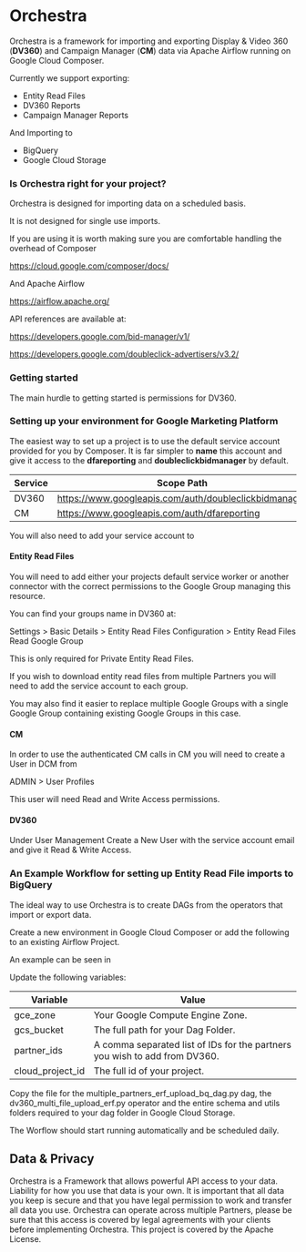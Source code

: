 # Orchestra

Orchestra is a framework for importing and exporting Display & Video 360 (**DV360**) and Campaign Manager (**CM**) data via Apache Airflow running on Google Cloud Composer.


Currently we support exporting:

* Entity Read Files
* DV360 Reports
* Campaign Manager Reports

And Importing to

* BigQuery
* Google Cloud Storage

### Is Orchestra right for your project?

Orchestra is designed for importing data on a scheduled basis.

It is not designed for single use imports.

If you are using it is worth making sure you are comfortable handling the overhead of Composer

https://cloud.google.com/composer/docs/

And Apache Airflow

https://airflow.apache.org/

API references are available at:

https://developers.google.com/bid-manager/v1/

https://developers.google.com/doubleclick-advertisers/v3.2/

### Getting started

The main hurdle to getting started is permissions for DV360.

### Setting up your environment for Google Marketing Platform

The easiest way to set up a project is to use the default service account provided for you by Composer.
It is far simpler to **name** this account and give it access to the **dfareporting** and **doubleclickbidmanager** by default.

Service | Scope Path
--------|------------
DV360 | https://www.googleapis.com/auth/doubleclickbidmanager
CM | https://www.googleapis.com/auth/dfareporting

You will also need to add your service account to

#### Entity Read Files

You will need to add either your projects default service worker or another connector with the correct permissions to the Google Group managing this resource.

You can find your groups name in DV360 at:

Settings > Basic Details > Entity Read Files Configuration  > Entity Read Files Read Google Group

This is only required for Private Entity Read Files.

If you wish to download entity read files from multiple Partners you will need to add the service account to each group.

You may also find it easier to replace multiple Google Groups with a single Google Group containing existing Google Groups in this case.

#### CM

In order to use the authenticated CM calls in CM you will need to create a User in DCM from

ADMIN > User Profiles

This user will need Read and Write Access permissions.


#### DV360

Under User Management Create a New User with the service account email and give it Read & Write Access.


### An Example Workflow for setting up Entity Read File imports to BigQuery

The ideal way to use Orchestra is to create DAGs from the operators that import or export data.

Create a new environment in Google Cloud Composer or add the following to an existing Airflow Project.

An example can be seen in

Update the following variables:

Variable | Value
---------|---------
gce_zone | Your Google Compute Engine Zone.
gcs_bucket| The full path for your Dag Folder.
partner_ids| A comma separated list of IDs for the partners you wish to add from DV360.
cloud_project_id| The full id of your project.

Copy the file for the multiple_partners_erf_upload_bq_dag.py dag, the dv360_multi_file_upload_erf.py operator and the entire schema and utils folders required to your dag folder in Google Cloud Storage.

The Worflow should start running automatically and be scheduled daily.

## Data & Privacy

Orchestra is a Framework that allows powerful API access to your data.
Liability for how you use that data is your own.
It is important that all data you keep is secure and that you have legal permission to work and transfer all data you use.
Orchestra can operate across multiple Partners, please be sure that this access is covered by legal agreements with your clients before implementing Orchestra.
This project is covered by the Apache License.
